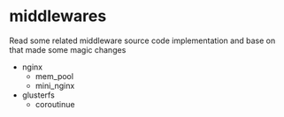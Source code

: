 # middlewares
Read some related middleware source code  implementation and base on that made some magic changes 
- nginx
  - mem_pool
  - mini_nginx
- glusterfs
  - coroutinue


